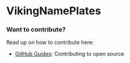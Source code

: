 # VikingNamePlates


### Want to contribute?

Read up on how to contribute here:

* [GitHub Guides](https://guides.github.com/activities/contributing-to-open-source/): Contributing to open source
